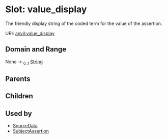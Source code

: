 
# Slot: value_display

The friendly display string of the coded term for the value of the assertion.

URI: [anvil:value_display](https://anvilproject.org/acr-harmonized-data-model/value_display)


## Domain and Range

None &#8594;  <sub>0..1</sub> [String](types/String.md)

## Parents


## Children


## Used by

 * [SourceData](SourceData.md)
 * [SubjectAssertion](SubjectAssertion.md)
